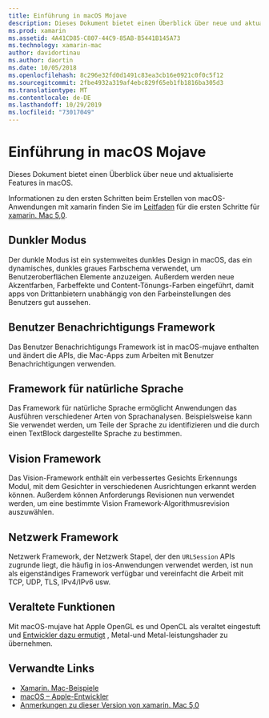 ```yaml
---
title: Einführung in macOS Mojave
description: Dieses Dokument bietet einen Überblick über neue und aktualisierte Features in macOS.
ms.prod: xamarin
ms.assetid: 4A41CD85-C807-44C9-85AB-B5441B145A73
ms.technology: xamarin-mac
author: davidortinau
ms.author: daortin
ms.date: 10/05/2018
ms.openlocfilehash: 8c296e32fd0d1491c83ea3cb16e0921c0f0c5f12
ms.sourcegitcommit: 2fbe4932a319af4ebc829f65eb1fb1816ba305d3
ms.translationtype: MT
ms.contentlocale: de-DE
ms.lasthandoff: 10/29/2019
ms.locfileid: "73017049"
---
```

# <a name="introduction-to-macos-mojave"></a>Einführung in macOS Mojave

Dieses Dokument bietet einen Überblick über neue und aktualisierte Features in macOS.

Informationen zu den ersten Schritten beim Erstellen von macOS-Anwendungen mit xamarin finden Sie im [Leitfaden](~/mac/platform/introduction-to-macos-mojave/get-started.md) für die ersten Schritte für [xamarin. Mac 5,0](https://github.com/xamarin/release-notes-archive/blob/master/release-notes/mac/xamarin.mac_5/xamarin.mac_5.0.md).

## <a name="dark-mode"></a>Dunkler Modus

Der dunkle Modus ist ein systemweites dunkles Design in macOS, das ein dynamisches, dunkles graues Farbschema verwendet, um Benutzeroberflächen Elemente anzuzeigen. Außerdem werden neue Akzentfarben, Farbeffekte und Content-Tönungs-Farben eingeführt, damit apps von Drittanbietern unabhängig von den Farbeinstellungen des Benutzers gut aussehen.

## <a name="user-notifications-framework"></a>Benutzer Benachrichtigungs Framework

Das Benutzer Benachrichtigungs Framework ist in macOS-mujave enthalten und ändert die APIs, die Mac-Apps zum Arbeiten mit Benutzer Benachrichtigungen verwenden.

## <a name="natural-language-framework"></a>Framework für natürliche Sprache

Das Framework für natürliche Sprache ermöglicht Anwendungen das Ausführen verschiedener Arten von Sprachanalysen. Beispielsweise kann Sie verwendet werden, um Teile der Sprache zu identifizieren und die durch einen TextBlock dargestellte Sprache zu bestimmen.

## <a name="vision-framework"></a>Vision Framework

Das Vision-Framework enthält ein verbessertes Gesichts Erkennungs Modul, mit dem Gesichter in verschiedenen Ausrichtungen erkannt werden können. Außerdem können Anforderungs Revisionen nun verwendet werden, um eine bestimmte Vision Framework-Algorithmusrevision auszuwählen.

## <a name="network-framework"></a>Netzwerk Framework

Netzwerk Framework, der Netzwerk Stapel, der den `URLSession` APIs zugrunde liegt, die häufig in ios-Anwendungen verwendet werden, ist nun als eigenständiges Framework verfügbar und vereinfacht die Arbeit mit TCP, UDP, TLS, IPv4/IPv6 usw.

## <a name="deprecations"></a>Veraltete Funktionen

Mit macOS-mujave hat Apple OpenGL es und OpenCL als veraltet eingestuft und [Entwickler dazu ermutigt](https://developer.apple.com/macos/whats-new/) , Metal-und Metal-leistungshader zu übernehmen.

## <a name="related-links"></a>Verwandte Links

- [Xamarin. Mac-Beispiele](https://docs.microsoft.com/samples/browse/?products=xamarin&term=Xamarin.Mac)
- [macOS – Apple-Entwickler](https://developer.apple.com/macos/)
- [Anmerkungen zu dieser Version von xamarin. Mac 5,0](https://docs.microsoft.com/xamarin/mac/release-notes/5/5.0/)
